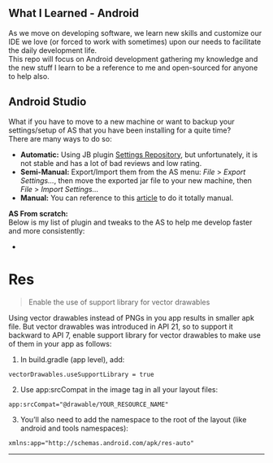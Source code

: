 What I Learned - Android
---

<p>As we move on developing software, we learn new skills and customize our IDE we love (or forced to work with sometimes) upon our needs to facilitate the daily development life.<br>
This repo will focus on Android development gathering my knowledge and the new stuff I learn to be a reference to me and open-sourced for anyone to help also.</p>
<h2 id="android-studio">Android Studio</h2>
<p>What if you have to move to a new machine or want to backup your settings/setup of AS that you have been installing for a quite time?<br>
There are many ways to do so:</p>
<ul>
<li><strong>Automatic:</strong> Using JB plugin <a href="https://plugins.jetbrains.com/plugin/7566-settings-repository">Settings Repository</a>, but unfortunately, it is not stable and has a lot of bad reviews and low rating.</li>
<li><strong>Semi-Manual:</strong> Export/Import them from the AS menu: <em>File</em> &gt; <em>Export Settings…</em>, then move the exported jar file to your new machine, then <em>File</em> &gt; <em>Import Settings…</em></li>
<li><strong>Manual:</strong> You can reference to this <a href="https://practical-start.blogspot.com/2016/12/changing-android-studio-settings.html">article</a> to do it totally manual.</li>
</ul>
<p><strong>AS From scratch:</strong><br>
Below is my list of plugin and tweaks to the AS to help me develop faster and more consistently:</p>
<ul>
<li></li>
</ul>
<h1 id="res">Res</h1>
<blockquote>
<p>Enable the use of support library for vector drawables</p>
</blockquote>
<p>Using vector drawables instead of PNGs in you app results in smaller apk file. But vector drawables was introduced in API 21, so to support it backward to API 7, enable support library for vector drawables to make use of them in your app as follows:</p>
<ol>
<li>In build.gradle (app level), add:</li>
</ol>
<pre><code>vectorDrawables.useSupportLibrary = true
</code></pre>
<ol start="2">
<li>Use app:srcCompat in the image tag in all your layout files:</li>
</ol>
<pre><code>app:srcCompat="@drawable/YOUR_RESOURCE_NAME"
</code></pre>
<ol start="3">
<li>You’ll also need to add the namespace to the root of the layout (like android and tools namespaces):</li>
</ol>
<pre><code>xmlns:app="http://schemas.android.com/apk/res-auto"
</code></pre>
<hr>

